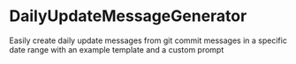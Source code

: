# DailyUpdateMessageGenerator
Easily create daily update messages from git commit messages in a specific date range with an example template and a custom prompt
